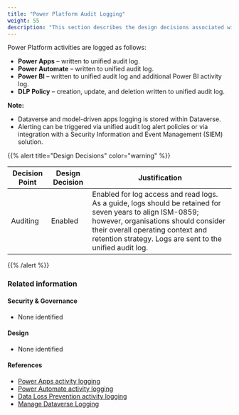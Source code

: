 ```yaml
---
title: "Power Platform Audit Logging"
weight: 55
description: "This section describes the design decisions associated with Power Platform specific audit logging for system(s) built using ASD's Blueprint for Secure Cloud."
---
```


Power Platform activities are logged as follows:

* **Power Apps** – written to unified audit log.
* **Power Automate** – written to unified audit log. 
* **Power BI** – written to unified audit log and additional Power BI activity log. 
* **DLP Policy** – creation, update, and deletion written to unified audit log.

**Note:**  
* Dataverse and model-driven apps logging is stored within Dataverse. 
* Alerting can be triggered via unified audit log alert policies or via integration with a Security Information and Event Management (SIEM) solution.

{{% alert title="Design Decisions" color="warning" %}}

| Decision Point | Design Decision | Justification                                                                                                                                                                                                                                          |
|----------------|-----------------|--------------------------------------------------------------------------------------------------------------------------------------------------------------------------------------------------------------------------------------------------------|
| Auditing       | Enabled         | Enabled for log access and read logs.<br>As a guide, logs should be retained for seven years to align ISM-0859; however, organisations should consider their overall operating context and retention strategy. Logs are sent to the unified audit log. |

{{% /alert %}}

### Related information

#### Security & Governance

* None identified

#### Design

* None identified

#### References

* [Power Apps activity logging](https://docs.microsoft.com/power-platform/admin/logging-powerapps)
* [Power Automate activity logging](https://docs.microsoft.com/power-platform/admin/logging-power-automate)
* [Data Loss Prevention activity logging](https://docs.microsoft.com/power-platform/admin/dlp-activity-logging)
* [Manage Dataverse Logging](https://docs.microsoft.com/power-platform/admin/manage-dataverse-auditing)
